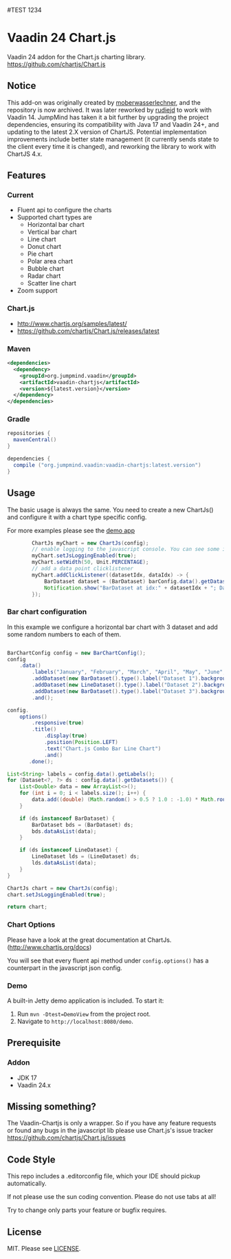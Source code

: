 #TEST 1234
# Vaadin 24 Chart.js
Vaadin 24 addon for the Chart.js charting library. https://github.com/chartjs/Chart.js

## Notice

This add-on was originally created by [moberwasserlechner](https://github.com/moberwasserlechner/), and the repository is now archived. It was later reworked by [rudiejd](https://github.com/rudiejd/) to work with Vaadin 14. JumpMind has taken it a bit further by upgrading the project dependencies, ensuring its compatibility with Java 17 and Vaadin 24+, and updating to the latest 2.X version of ChartJS. Potential implementation improvements include better state management (it currently sends state to the client every time it is changed), and reworking the library to work with ChartJS 4.x.

## Features
### Current
* Fluent api to configure the charts
* Supported chart types are
  * Horizontal bar chart
  * Vertical bar chart
  * Line chart
  * Donut chart
  * Pie chart
  * Polar area chart
  * Bubble chart
  * Radar chart
  * Scatter line chart
* Zoom support

### Chart.js

* http://www.chartjs.org/samples/latest/
* https://github.com/chartjs/Chart.js/releases/latest


### Maven

```xml
<dependencies>
  <dependency>
    <groupId>org.jumpmind.vaadin</groupId>
    <artifactId>vaadin-chartjs</artifactId>
    <version>${latest.version}</version>
  </dependency>
</dependencies>
```

### Gradle

```gradle
repositories {
  mavenCentral()
}

dependencies {
  compile ("org.jumpmind.vaadin:vaadin-chartjs:latest.version")
}
```

## Usage

The basic usage is always the same. You need to create a new ChartJs() and configure it with a chart type specific config.

For more examples please see the [demo app](#vaadin-addon)

```java
        ChartJs myChart = new ChartJs(config);
        // enable logging to the javascript console. You can see some interessenting things there ;). Please do not use this in production because it's only needed for debugging.
        myChart.setJsLoggingEnabled(true);
        myChart.setWidth(50, Unit.PERCENTAGE);
        // add a data point clicklistener
        myChart.addClickListener((datasetIdx, dataIdx) -> {
            BarDataset dataset = (BarDataset) barConfig.data().getDatasets().get(datasetIdx);
            Notification.show("BarDataset at idx:" + datasetIdx + "; Data: idx=" + dataIdx + "; Value=" + dataset.getData().get(dataIdx), Type.WARNING_MESSAGE);
        });
```

### Bar chart configuration

In this example we configure a horizontal bar chart with 3 dataset and add some random numbers to each of them.

```java

BarChartConfig config = new BarChartConfig();
config
    .data()
        .labels("January", "February", "March", "April", "May", "June", "July")
        .addDataset(new BarDataset().type().label("Dataset 1").backgroundColor("rgba(151,187,205,0.5)").borderColor("white").borderWidth(2))
        .addDataset(new LineDataset().type().label("Dataset 2").backgroundColor("rgba(151,187,205,0.5)").borderColor("white").borderWidth(2))
        .addDataset(new BarDataset().type().label("Dataset 3").backgroundColor("rgba(220,220,220,0.5)"))
        .and();

config.
    options()
        .responsive(true)
        .title()
            .display(true)
            .position(Position.LEFT)
            .text("Chart.js Combo Bar Line Chart")
            .and()
       .done();

List<String> labels = config.data().getLabels();
for (Dataset<?, ?> ds : config.data().getDatasets()) {
    List<Double> data = new ArrayList<>();
    for (int i = 0; i < labels.size(); i++) {
        data.add((double) (Math.random() > 0.5 ? 1.0 : -1.0) * Math.round(Math.random() * 100));
    }

    if (ds instanceof BarDataset) {
        BarDataset bds = (BarDataset) ds;
        bds.dataAsList(data);
    }

    if (ds instanceof LineDataset) {
        LineDataset lds = (LineDataset) ds;
        lds.dataAsList(data);
    }
}

ChartJs chart = new ChartJs(config);
chart.setJsLoggingEnabled(true);

return chart;
```

### Chart Options

Please have a look at the great documentation at ChartJs. (http://www.chartjs.org/docs)

You will see that every fluent api method under `config.options()` has a counterpart in the javascript json config.

### Demo

A built-in Jetty demo application is included.
To start it:
1. Run ```mvn -Dtest=DemoView``` from the project root.
2. Navigate to `http://localhost:8080/demo`.

## Prerequisite

### Addon
* JDK 17
* Vaadin 24.x

## Missing something?

The Vaadin-Chartjs is only a wrapper. So if you have any feature requests or found any bugs in the javascript lib please use Chart.js's issue tracker https://github.com/chartjs/Chart.js/issues

## Code Style

This repo includes a .editorconfig file, which your IDE should pickup automatically.

If not please use the sun coding convention. Please do not use tabs at all!

Try to change only parts your feature or bugfix requires.

## License

MIT. Please see [LICENSE](https://github.com/rudiejd/vaadin-chartjs/blob/master/LICENSE).
